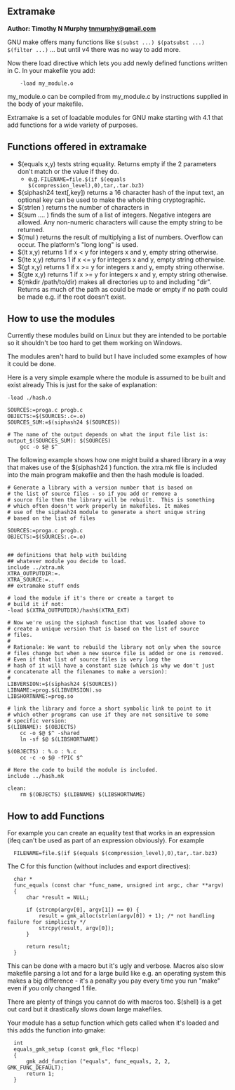 ## Extramake ##

**Author: Timothy N Murphy <tnmurphy@gmail.com>**

GNU make offers many functions like `$(subst ...) $(patsubst ...) $(filter ...)`
... but until v4 there was no way to add more.

Now there load directive which lets you add newly defined functions
written in C. In your makefile you add: 


```
    -load my_module.o
```

my_module.o can be compiled from my_module.c by instructions supplied
in the body of your makefile.

Extramake is a set of loadable modules for GNU make starting with 4.1 
that add functions for a wide variety of purposes.

## Functions offered in extramake ##

* $(equals x,y) tests string equality. Returns empty if the 2 parameters don't match or the value if they do. 
  * e.g. `FILENAME=file.$(if $(equals $(compression_level),0),tar,.tar.bz3)`
* $(siphash24 text[,key]) returns a 16 character hash of the input text, an optional key can be used to make the whole thing cryptographic.
* $(strlen <string>) returns the number of characters in <string>
* $(sum <number> <number> .... <number> )  finds the sum of a list of integers. Negative integers are allowed.  Any non-numeric characters will cause the empty string to be returned.
* $(mul <n> <n> <n>) returns the result of multiplying a list of numbers.  Overflow can occur. The platform's "long long" is used.
* $(lt x,y) returns 1 if x < y for integers x and y, empty string otherwise.
* $(lte x,y) returns 1 if x <= y for integers x and y, empty string otherwise.
* $(gt x,y) returns 1 if x >= y for integers x and y, empty string otherwise.
* $(gte x,y) returns 1 if x >= y for integers x and y, empty string otherwise.
* $(mkdir /path/to/dir)  makes all directories up to and including "dir". Returns as much of the path as could be made or empty if no path could be made e.g. if the root doesn't exist.


## How to use the modules ##
Currently these modules build on Linux but they are intended to be portable
so it shouldn't be too hard to get them working on Windows.

The modules aren't hard to build but I have included some examples of how
it could be done.

Here is a very simple example where the module is assumed to be built and 
exist already This is just for the sake of explanation:

```
-load ./hash.o

SOURCES:=proga.c progb.c
OBJECTS:=$(SOURCES:.c=.o)
SOURCES_SUM:=$(siphash24 $(SOURCES))

# The name of the output depends on what the input file list is:
output_$(SOURCES_SUM): $(SOURCES)
    gcc -o $@ $^
```

The following example shows how one might build a shared library in a
way that makes use of the $(siphash24 ) function.  the xtra.mk file
is included into the main program makefile and then the hash module
is loaded.


```
# Generate a library with a version number that is based on
# the list of source files - so if you add or remove a 
# source file then the library will be rebuilt.  This is something 
# which often doesn't work properly in makefiles. It makes
# use of the siphash24 module to generate a short unique string
# based on the list of files

SOURCES:=proga.c progb.c
OBJECTS:=$(SOURCES:.c=.o)


## definitions that help with building 
## whatever module you decide to load.
include ../xtra.mk
XTRA_OUTPUTDIR:=.
XTRA_SOURCE:=..
## extramake stuff ends

# load the module if it's there or create a target to
# build it if not:
-load $(XTRA_OUTPUTDIR)/hash$(XTRA_EXT)

# Now we're using the siphash function that was loaded above to
# create a unique version that is based on the list of source
# files. 
#
# Rationale: We want to rebuild the library not only when the source
# files change but when a new source file is added or one is removed.
# Even if that list of source files is very long the 
# hash of it will have a constant size (which is why we don't just
# concatenate all the filenames to make a version):
#
LIBVERSION:=$(siphash24 $(SOURCES))
LIBNAME:=prog.$(LIBVERSION).so
LIBSHORTNAME:=prog.so

# link the library and force a short symbolic link to point to it
# which other programs can use if they are not sensitive to some
# specific version:
$(LIBNAME): $(OBJECTS)
	cc -o $@ $^ -shared
	ln -sf $@ $(LIBSHORTNAME)

$(OBJECTS) : %.o : %.c 
	cc -c -o $@ -fPIC $^

# Here the code to build the module is included. 
include ../hash.mk

clean:
	rm $(OBJECTS) $(LIBNAME) $(LIBSHORTNAME)
```


## How to add Functions ##


For example you can create an equality test that works in an expression (ifeq can't be used as part of an expression obviously). For example

```
  FILENAME=file.$(if $(equals $(compression_level),0),tar,.tar.bz3)
```

The C for this function (without includes and export directives):

```
  char *
  func_equals (const char *func_name, unsigned int argc, char **argv)
  {
      char *result = NULL;

      if (strcmp(argv[0], argv[1]) == 0) {
          result = gmk_alloc(strlen(argv[0]) + 1); /* not handling failure for simplicity */
          strcpy(result, argv[0]);
      }
    
      return result;
  }
```

This can be done with a macro but it's ugly and verbose. Macros also slow makefile parsing a lot and for a large build like e.g. an operating system this makes a big difference - it's a penalty you pay every time you run "make" even if you only changed 1 file.

There are plenty of things you cannot do with macros too. $(shell) is a get out card but it drastically slows down large makefiles.

Your module has a setup function which gets called when it's loaded and this adds the function into gmake:

```
  int
  equals_gmk_setup (const gmk_floc *flocp)
  {
      gmk_add_function ("equals", func_equals, 2, 2, GMK_FUNC_DEFAULT);
      return 1;
  }
```

